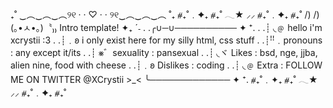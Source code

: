 ₊˚ ‿︵‿︵‿︵୨୧ · · ♡ · · ୨୧‿︵‿︵‿︵ ˚₊
⧣₊˚﹒✦₊  ⧣₊˚  𓂃★    ⸝⸝ ⧣₊˚﹒✦₊  ⧣₊˚
     /)  /)
    (｡•ㅅ•｡)〝₎₎ Intro template! ✦₊ ˊ˗ 
. .╭∪─∪────────── ✦ ⁺.
. .┊ ◟﹫ hello i'm xcrystii :3
. .┊﹒𐐪 i only exist here for my silly html, css stuff
. .┊ꜝꜝ﹒pronouns : any except it/its
. .┊ ⨳゛sexuality : pansexual
. .┊ ◟ヾ Likes : bsd, nge, jjba, alien nine, food with cheese
. .┊﹒𐐪 Dislikes : coding
. .┊ ◟﹫ Extra : FOLLOW ME ON TWITTER @XCrystii >_<
   ╰─────────────  ✦ ⁺.
⧣₊˚﹒✦₊  ⧣₊˚  𓂃★    ⸝⸝ ⧣₊˚﹒✦₊  ⧣₊˚
